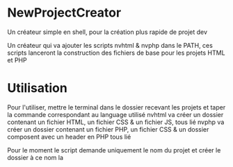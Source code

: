 # NewProjectCreator
Un créateur simple en shell, pour la création plus rapide de projet dev

Un créateur qui va ajouter les scripts nvhtml & nvphp dans le PATH, ces scripts lanceront la construction des fichiers de base pour les projets HTML et PHP

# Utilisation

Pour l'utiliser, mettre le terminal dans le dossier recevant les projets et taper la commande correspondant au language utilisé
nvhtml va créer un dossier contenant un fichier HTML, un fichier CSS & un fichier JS, tous lié
nvphp va créer un dossier contenant un fichier PHP, un fichier CSS & un dossier composent avec un header en PHP tous lié

Pour le moment le script demande uniquement le nom du projet et créer le dossier à ce nom la

